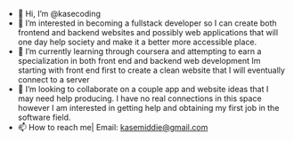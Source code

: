 - 👋 Hi, I’m @kasecoding
- 👀 I’m interested in becoming a fullstack developer so I can create both frontend and backend websites and possibly web applications that will one day help society and make it a better more accessible place.
- 🌱 I’m currently learning through coursera and attempting to earn a specialization in both front end and backend web development Im starting with front end first to create a clean website that I will eventually connect to a server
- 💞️ I’m looking to collaborate on a couple app and website ideas that I may need help producing. I have no real connections in this space however I am interested in getting help and obtaining my first job in the software field.
- 📫 How to reach me| Email: kasemiddie@gmail.com

<!---
kasecoding/kasecoding is a ✨ special ✨ repository because its `README.md` (this file) appears on your GitHub profile.
You can click the Preview link to take a look at your changes.
--->
